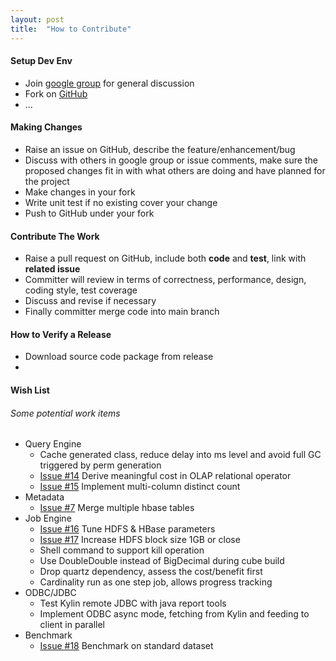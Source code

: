 ```yaml
---
layout: post
title:  "How to Contribute"
---
```


#### Setup Dev Env
* Join [google group](https://groups.google.com/forum/#!forum/kylin-olap) for general discussion
* Fork on [GitHub](https://github.com/KylinOLAP)
* ...


#### Making Changes
* Raise an issue on GitHub, describe the feature/enhancement/bug
* Discuss with others in google group or issue comments, make sure the proposed changes fit in with what others are doing and have planned for the project
* Make changes in your fork
* Write unit test if no existing cover your change
* Push to GitHub under your fork


#### Contribute The Work
* Raise a pull request on GitHub, include both **code** and **test**, link with **related issue**
* Committer will review in terms of correctness, performance, design, coding style, test coverage
* Discuss and revise if necessary
* Finally committer merge code into main branch

#### How to Verify a Release
* Download source code package from release 
* 




#### Wish List

###### Some potential work items
* Query Engine
  + Cache generated class, reduce delay into ms level and avoid full GC triggered by perm generation
  + [Issue #14](https://github.com/KylinOLAP/Kylin/issues/14) Derive meaningful cost in OLAP relational operator
  + [Issue #15](https://github.com/KylinOLAP/Kylin/issues/15) Implement multi-column distinct count
* Metadata
  + [Issue #7](https://github.com/KylinOLAP/Kylin/issues/7) Merge multiple hbase tables
* Job Engine
  + [Issue #16](https://github.com/KylinOLAP/Kylin/issues/16) Tune HDFS & HBase parameters
  + [Issue #17](https://github.com/KylinOLAP/Kylin/issues/17) Increase HDFS block size 1GB or close
  + Shell command to support kill operation
  + Use DoubleDouble instead of BigDecimal during cube build
  + Drop quartz dependency, assess the cost/benefit first
  + Cardinality run as one step job, allows progress tracking
* ODBC/JDBC
  + Test Kylin remote JDBC with java report tools
  + Implement ODBC async mode, fetching from Kylin and feeding to client in parallel
* Benchmark
  + [Issue #18](https://github.com/KylinOLAP/Kylin/issues/18) Benchmark on standard dataset


